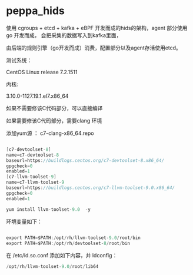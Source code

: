 # peppa_hids



使用 cgroups + etcd + kafka + eBPF 开发而成的hids的架构，agent 部分使用go 开发而成， 会把采集的数据写入到kafka里面，

由后端的规则引擎（go开发而成）消费，配置部分以及agent存活使用etcd。


测试系统：

CentOS Linux release 7.2.1511 

内核: 

3.10.0-1127.19.1.el7.x86_64 



如果不需要修该C代码部分，可以直接编译


如果需要修该C代码部分，需要clang 环境

添加yum源 ： c7-clang-x86_64.repo


```go

[c7-devtoolset-8]
name=c7-devtoolset-8
baseurl=https://buildlogs.centos.org/c7-devtoolset-8.x86_64/
gpgcheck=0
enabled=1
[c7-llvm-toolset-9]
name=c7-llvm-toolset-9
baseurl=https://buildlogs.centos.org/c7-llvm-toolset-9.0.x86_64/
gpgcheck=0
enabled=1

``` 


```go
yum install llvm-toolset-9.0  -y

```

环境变量如下：

```go
 
export PATH=$PATH:/opt/rh/llvm-toolset-9.0/root/bin
export PATH=$PATH:/opt/rh/devtoolset-8/root/bin

```


在 /etc/ld.so.conf 添加如下内容，并 ldconfig：

```go
/opt/rh/llvm-toolset-9.0/root/lib64

```

